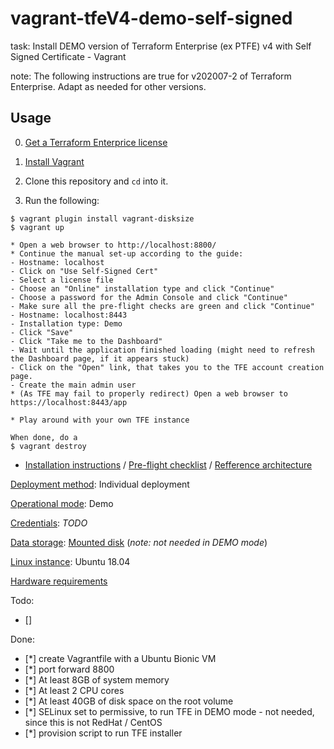 # vagrant-tfeV4-demo-self-signed

task: Install DEMO version of Terraform Enterprise (ex PTFE) v4 with Self Signed Certificate - Vagrant

note: The following instructions are true for v202007-2 of Terraform Enterprise. Adapt as needed for other versions.

## Usage

0. [Get a Terraform Enterprice license](https://www.hashicorp.com/request-demo/terraform/)
1. [Install Vagrant](https://www.vagrantup.com/docs/installation/)
2. Clone this repository and `cd` into it.

3. Run the following:

```
$ vagrant plugin install vagrant-disksize
$ vagrant up

* Open a web browser to http://localhost:8800/
* Continue the manual set-up according to the guide:
- Hostname: localhost
- Click on "Use Self-Signed Cert"
- Select a license file
- Choose an "Online" installation type and click "Continue"
- Choose a password for the Admin Console and click "Continue"
- Make sure all the pre-flight checks are green and click "Continue"
- Hostname: localhost:8443
- Installation type: Demo
- Click "Save"
- Click "Take me to the Dashboard"
- Wait until the application finished loading (might need to refresh the Dashboard page, if it appears stuck)
- Click on the "Open" link, that takes you to the TFE account creation page.
- Create the main admin user
* (As TFE may fail to properly redirect) Open a web browser to https://localhost:8443/app

* Play around with your own TFE instance

When done, do a
$ vagrant destroy
```

* [Installation instructions](https://www.terraform.io/docs/enterprise/install/index.html) / [Pre-flight checklist](https://www.terraform.io/docs/enterprise/before-installing/index.html) / [Refference architecture](https://www.terraform.io/docs/enterprise/before-installing/reference-architecture/index.html)


[Deployment method](https://www.terraform.io/docs/enterprise/before-installing/index.html#deployment-method-decision): Individual deployment

[Operational mode](https://www.terraform.io/docs/enterprise/before-installing/index.html#operational-mode-decision): Demo

[Credentials](https://www.terraform.io/docs/enterprise/before-installing/index.html#operational-mode-decision): *TODO*

[Data storage](https://www.terraform.io/docs/enterprise/before-installing/index.html#data-storage): [Mounted disk](https://www.terraform.io/docs/enterprise/before-installing/disk-requirements.html#supported-mounted-disk-types)
(*note: not needed in DEMO mode*)

[Linux instance](https://www.terraform.io/docs/enterprise/before-installing/index.html#operating-system-requirements): Ubuntu 18.04

[Hardware requirements](https://www.terraform.io/docs/enterprise/before-installing/index.html#hardware-requirements)

Todo:

- [] 

Done:
- [*] create Vagrantfile with a Ubuntu Bionic VM
- [*] port forward 8800
- [*] At least 8GB of system memory
- [*] At least 2 CPU cores
- [*] At least 40GB of disk space on the root volume
- [*] SELinux set to permissive, to run TFE in DEMO mode - not needed, since this is not RedHat / CentOS
- [*] provision script to run TFE installer

